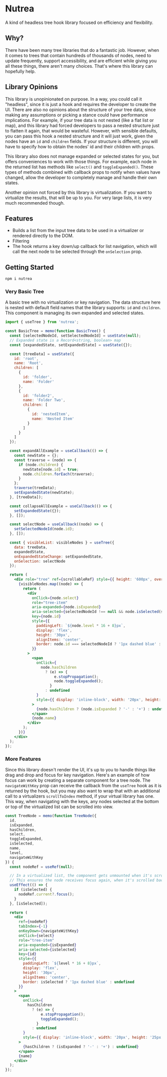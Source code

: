 # Nutrea

A kind of headless tree hook library focused on efficiency and flexibility.

## Why?

There have been many tree libraries that do a fantastic job. However, when it comes to trees that contain hundreds of thousands of nodes, need to update frequently, support accessibility, and are efficient while giving you all these things, there aren't many choices. That's where this library can hopefully help.

## Library Opinions

This library is unopinionated on purpose. In a way, you could call it "headless", since it is just a hook and requires the developer to create the UI. There are also no opinions about the structure of your tree data, since making any assumptions or picking a stance could have performance implications. For example, if your tree data is not nested (like a flat list or map), and this library had forced developers to pass a nested structure just to flatten it again, that would be wasteful. However, with sensible defaults, you can pass this hook a nested structure and it will just work, given the nodes have an `id` and `children` fields. If your structure is different, you will have to specify how to obtain the nodes' id and their children with props.

This library also does not manage expanded or selected states for you, but offers conveniences to work with those things. For example, each node in the returned list has methods like `select()` and `toggleExpanded()`. These types of methods combined with callback props to notify when values have changed, allow the developer to completely manage and handle their own states.

Another opinion not forced by this library is virtualization. If you want to virtualize the results, that will be up to you. For very large lists, it is very much recommended though.

## Features

- Builds a list from the input tree data to be used in a virtualizer or rendered directly to the DOM.
- Filtering
- The hook returns a key down/up callback for list navigation, which will call the next node to be selected through the `onSelection` prop.

## Getting Started

```sh
npm i nutrea
```

### Very Basic Tree

A basic tree with no virtualization or key navigation. The data structure here is nested with default field names that the library supports: `id` and `children`. This component is managing its own expanded and selected states.

```jsx
import { useTree } from 'nutrea';

const BasicTree = memo(function BasicTree() {
  const [selectedNodeId, setSelectedNodeId] = useState(null);
  // Expanded state is a Record<string, boolean> map
  const [expandedState, setExpandedState] = useState({});

  const [treeData] = useState({
    id: 'root',
    name: 'Root',
    children: [
      {
        id: 'folder',
        name: 'Folder'
      },
      {
        id: 'folder2',
        name: 'Folder Two',
        children: [
          {
            id: 'nestedItem',
            name: 'Nested Item'
          }
        ]
      }
    ]
  });

  const expandAllExample = useCallback(() => {
    const newState = {};
    const traverse = (node) => {
      if (node.children) {
        newState[node.id] = true;
        node.children.forEach(traverse);
      }
    };
    traverse(treeData);
    setExpandedState(newState);
  }, [treeData]);

  const collapseAllExample = useCallback(() => {
    setExpandedState({});
  }, []);

  const selectNode = useCallback((node) => {
    setSelectedNodeId(node.id);
  }, []);

  const { visibleList: visibleNodes } = useTree({
    data: treeData,
    expandedState,
    onExpandedStateChange: setExpandedState,
    onSelection: selectNode
  });

  return (
    <div role="tree" ref={scrollableRef} style={{ height: '600px', overflow: 'auto' }}>
      {visibleNodes.map((node) => {
        return (
          <div
            onClick={node.select}
            role="tree-item"
            aria-expanded={node.isExpanded}
            aria-selected={selectedNodeId !== null && node.isSelected(selectedNodeId)}
            key={node.id}
            style={{
              paddingLeft: `${node.level * 16 + 8}px`,
              display: 'flex',
              height: '30px',
              alignItems: 'center',
              border: node.id === selectedNodeId ? '1px dashed blue' : undefined
            }}
          >
            <span
              onClick={
                node.hasChildren
                  ? (e) => {
                      e.stopPropagation();
                      node.toggleExpanded();
                    }
                  : undefined
              }
              style={{ display: 'inline-block', width: '20px', height: '25px' }}
            >
              {node.hasChildren ? (node.isExpanded ? '-' : '+') : undefined}
            </span>
            {node.name}
          </div>
        );
      })}
    </div>
  );
});
```

### More Features

Since this library doesn't render the UI, it's up to you to handle things like drag and drop and focus for key navigation. Here's an example of how focus can work by creating a separate component for a tree node. The `navigateWithKey` prop can receive the callback from the `useTree` hook as it is returned by the hook, but you may also want to wrap that with an additional call to a virtualizers `scrollToIndex` method, if your virtual library has one. This way, when navigating with the keys, any nodes selected at the bottom or top of the virtualized list can be scrolled into view.

```jsx
const TreeNode = memo(function TreeNode({
  id,
  isExpanded,
  hasChildren,
  select,
  toggleExpanded,
  isSelected,
  name,
  level,
  navigateWithKey
}) {
  const nodeRef = useRef(null);

  // In a virtualized list, the component gets unmounted when it's scrolled out of the viewport.
  // This ensures the node receives focus again, when it's scrolled back into view.
  useEffect(() => {
    if (isSelected) {
      nodeRef.current?.focus();
    }
  }, [isSelected]);

  return (
    <div
      ref={nodeRef}
      tabIndex={-1}
      onKeyDown={navigateWithKey}
      onClick={select}
      role="tree-item"
      aria-expanded={isExpanded}
      aria-selected={isSelected}
      key={id}
      style={{
        paddingLeft: `${level * 16 + 8}px`,
        display: 'flex',
        height: '30px',
        alignItems: 'center',
        border: isSelected ? '1px dashed blue' : undefined
      }}
    >
      <span
        onClick={
          hasChildren
            ? (e) => {
                e.stopPropagation();
                toggleExpanded();
              }
            : undefined
        }
        style={{ display: 'inline-block', width: '20px', height: '25px' }}
      >
        {hasChildren ? (isExpanded ? '-' : '+') : undefined}
      </span>
      {name}
    </div>
  );
});
```
